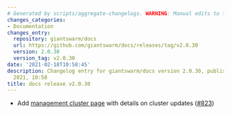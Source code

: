 ```yaml
---
# Generated by scripts/aggregate-changelogs. WARNING: Manual edits to this files will be overwritten.
changes_categories:
- Documentation
changes_entry:
  repository: giantswarm/docs
  url: https://github.com/giantswarm/docs/releases/tag/v2.0.30
  version: 2.0.30
  version_tag: v2.0.30
date: '2021-02-18T10:58:45'
description: Changelog entry for giantswarm/docs version 2.0.30, published on 18 February
  2021, 10:58
title: docs release v2.0.30
---
```


- Add [management cluster page](https://docs.giantswarm.io/general/management-clusters/) with details on cluster updates ([#823](https://github.com/giantswarm/docs/pull/823))
